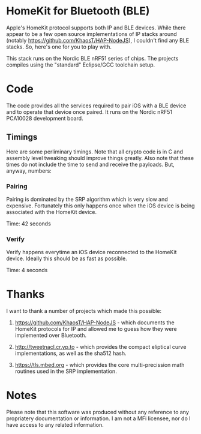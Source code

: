 # HomeKit for Bluetooth (BLE)

Apple's HomeKit protocol supports both IP and BLE devices. While there appear to be a few open source implementations
of IP stacks around (notably https://github.com/KhaosT/HAP-NodeJS), I couldn't find any BLE stacks. So, here's one for
you to play with.

This stack runs on the Nordic BLE nRF51 series of chips. The projects compiles using the "standard" Eclipse/GCC toolchain
setup.

# Code

The code provides all the services required to pair iOS with a BLE device and to operate that device once paired. It
runs on the Nordic nRF51 PCA10028 development board.

## Timings

Here are some perliminary timings. Note that all crypto code is in C and assembly level tweaking should improve things greatly. Also note that these times do not include the time to send and receive the payloads. But, anyway, numbers:

### Pairing

Pairing is dominated by the SRP algorithm which is very slow and expensive. Fortunately this only happens once when the iOS device is being associated with the HomeKit device. 

Time: 42 seconds

### Verify

Verify happens everytime an iOS device reconnected to the HomeKit device. Ideally this should be as fast as possible.

Time: 4 seconds

# Thanks

I want to thank a number of projects which made this possible:

1. https://github.com/KhaosT/HAP-NodeJS - which documents the HomeKit protocols for IP and allowed me to guess how they
were implemented over Bluetooth.

2. http://tweetnacl.cr.yp.to - which provides the compact eliptical curve implementations, as well as the sha512 hash.

3. https://tls.mbed.org - which provides the core multi-precission math routines used in the SRP implementation.

# Notes

Please note that this software was produced without any reference to any propriatery documentation or information. I
am not a MFi licensee, nor do I have access to any related information.

